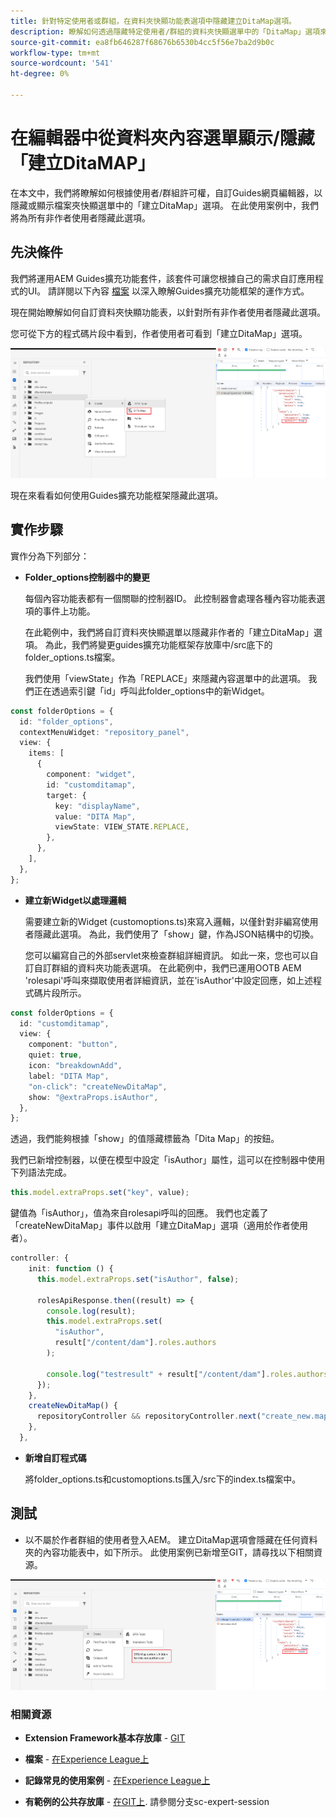 ```yaml
---
title: 針對特定使用者或群組，在資料夾快顯功能表選項中隱藏建立DitaMap選項。
description: 瞭解如何透過隱藏特定使用者/群組的資料夾快顯選單中的「DitaMap」選項來自訂編輯器
source-git-commit: ea8fb646287f68676b6530b4cc5f56e7ba2d9b0c
workflow-type: tm+mt
source-wordcount: '541'
ht-degree: 0%

---
```



# 在編輯器中從資料夾內容選單顯示/隱藏「建立DitaMAP」

在本文中，我們將瞭解如何根據使用者/群組許可權，自訂Guides網頁編輯器，以隱藏或顯示檔案夾快顯選單中的「建立DitaMap」選項。
在此使用案例中，我們將為所有非作者使用者隱藏此選項。

## 先決條件

我們將運用AEM Guides擴充功能套件，該套件可讓您根據自己的需求自訂應用程式的UI。
請詳閱以下內容 [檔案](https://github.com/adobe/guides-extension/tree/main) 以深入瞭解Guides擴充功能框架的運作方式。

現在開始瞭解如何自訂資料夾快顯功能表，以針對所有非作者使用者隱藏此選項。

您可從下方的程式碼片段中看到，作者使用者可看到「建立DitaMap」選項。

![顯示建立DitaMap選項](../../../assets/authoring/ditamap-show-author.png)

現在來看看如何使用Guides擴充功能框架隱藏此選項。

## 實作步驟

實作分為下列部分：

- **Folder_options控制器中的變更**

  每個內容功能表都有一個關聯的控制器ID。 此控制器會處理各種內容功能表選項的事件上功能。

  在此範例中，我們將自訂資料夾快顯選單以隱藏非作者的「建立DitaMap」選項。 為此，我們將變更guides擴充功能框架存放庫中/src底下的folder_options.ts檔案。

  我們使用「viewState」作為「REPLACE」來隱藏內容選單中的此選項。
我們正在透過索引鍵「id」呼叫此folder_options中的新Widget。

```typescript
const folderOptions = {
  id: "folder_options",
  contextMenuWidget: "repository_panel",
  view: {
    items: [
      {
        component: "widget",
        id: "customditamap",
        target: {
          key: "displayName",
          value: "DITA Map",
          viewState: VIEW_STATE.REPLACE,
        },
      },
    ],
  },
};
```

- **建立新Widget以處理邏輯**

  需要建立新的Widget (customoptions.ts)來寫入邏輯，以僅針對非編寫使用者隱藏此選項。 為此，我們使用了「show」鍵，作為JSON結構中的切換。

  您可以編寫自己的外部servlet來檢查群組詳細資訊。 如此一來，您也可以自訂自訂群組的資料夾功能表選項。
在此範例中，我們已運用OOTB AEM &#39;rolesapi&#39;呼叫來擷取使用者詳細資訊，並在&#39;isAuthor&#39;中設定回應，如上述程式碼片段所示。

```typescript
const folderOptions = {
  id: "customditamap",
  view: {
    component: "button",
    quiet: true,
    icon: "breakdownAdd",
    label: "DITA Map",
    "on-click": "createNewDitaMap",
    show: "@extraProps.isAuthor",
  },
};
```

透過，我們能夠根據「show」的值隱藏標籤為「Dita Map」的按鈕。

我們已新增控制器，以便在模型中設定「isAuthor」屬性，這可以在控制器中使用下列語法完成。

```typescript
this.model.extraProps.set("key", value);
```

鍵值為「isAuthor」，值為來自rolesapi呼叫的回應。
我們也定義了「createNewDitaMap」事件以啟用「建立DitaMap」選項（適用於作者使用者）。

```typescript
controller: {
    init: function () {
      this.model.extraProps.set("isAuthor", false);

      rolesApiResponse.then((result) => {
        console.log(result);
        this.model.extraProps.set(
          "isAuthor",
          result["/content/dam"].roles.authors
        );

        console.log("testresult" + result["/content/dam"].roles.authors);
      });
    },
    createNewDitaMap() {
      repositoryController && repositoryController.next("create_new.map");
    },
  },
```

- **新增自訂程式碼**

  將folder_options.ts和customoptions.ts匯入/src下的index.ts檔案中。

## 測試

- 以不屬於作者群組的使用者登入AEM。 建立DitaMap選項會隱藏在任何資料夾的內容功能表中，如下所示。
此使用案例已新增至GIT，請尋找以下相關資源。

![隱藏建立DitaMap選項](../../../assets/authoring/ditamap-hide-non-author.png)

### 相關資源

- **Extension Framework基本存放庫** - [GIT](https://github.com/adobe/guides-extension/tree/main)

- **檔案** - [在Experience League上](../../../../../guides-ui-extensions/aem_guides_framework/basic-customisation.md)

- **記錄常見的使用案例** - [在Experience League上](../../../../../guides-ui-extensions/aem_guides_framework/jui-framework.md)

- **有範例的公共存放庫** - [在GIT上](https://github.com/adobe/guides-extension/tree/sc-expert-session). 請參閱分支sc-expert-session

```

```
